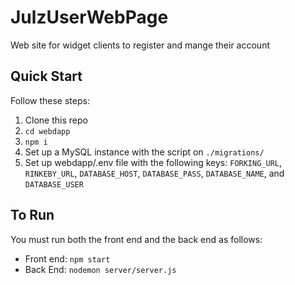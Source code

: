 # JulzUserWebPage
Web site for widget clients to register and mange their account

## Quick Start
Follow these steps:
1. Clone this repo
2.  ```cd webdapp```
3.  ```npm i```
4. Set up a MySQL instance with the script on `./migrations/`
5. Set up webdapp/.env file with the following keys: 
    `FORKING_URL`, 
    `RINKEBY_URL`,
    `DATABASE_HOST`,
    `DATABASE_PASS`,
    `DATABASE_NAME`, and
    `DATABASE_USER` 

## To Run
You must run both the front end and the back end as follows:
* Front end:   ```npm start```
* Back End: ```nodemon server/server.js```
